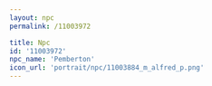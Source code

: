 ```yaml
---
layout: npc
permalink: /11003972

title: Npc
id: '11003972'
npc_name: 'Pemberton'
icon_url: 'portrait/npc/11003884_m_alfred_p.png'
---
```

